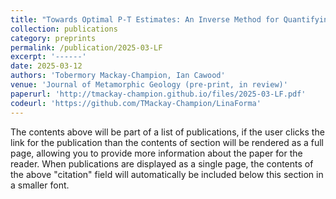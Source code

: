 ```yaml
---
title: "Towards Optimal P-T Estimates: An Inverse Method for Quantifying P-T Conditions and Uncertainty in Phase Equilibrium Modelling"
collection: publications
category: preprints
permalink: /publication/2025-03-LF
excerpt: '------'
date: 2025-03-12
authors: 'Tobermory Mackay-Champion, Ian Cawood'
venue: 'Journal of Metamorphic Geology (pre-print, in review)'
paperurl: 'http://tmackay-champion.github.io/files/2025-03-LF.pdf'
codeurl: 'https://github.com/TMackay-Champion/LinaForma'
---
```


The contents above will be part of a list of publications, if the user clicks the link for the publication than the contents of section will be rendered as a full page, allowing you to provide more information about the paper for the reader. When publications are displayed as a single page, the contents of the above "citation" field will automatically be included below this section in a smaller font.
